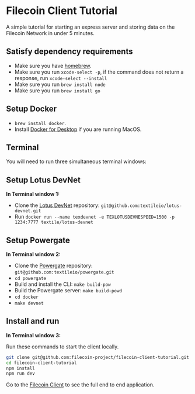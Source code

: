 # Filecoin Client Tutorial

A simple tutorial for starting an express server and storing data on the Filecoin Network in under 5 minutes.


## Satisfy dependency requirements

- Make sure you have [homebrew](https://brew.sh/).
- Make sure you run `xcode-select -p`, if the command does not return a response, run `xcode-select --install`
- Make sure you run `brew install node`
- Make sure you run `brew install go`


## Setup Docker

- `brew install docker`.
- Install [Docker for Desktop](https://www.docker.com/products/docker-desktop) if you are running MacOS.



## Terminal
You will need to run three simultaneous terminal windows:



## Setup Lotus DevNet
**In Terminal window 1:**
- Clone the [Lotus DevNet](https://github.com/textileio/lotus-devnet) repository: `git@github.com:textileio/lotus-devnet.git`
- Run `docker run --name texdevnet -e TEXLOTUSDEVNESPEED=1500 -p 1234:7777 textile/lotus-devnet`


## Setup Powergate
**In Terminal window 2:**
- Clone the [Powergate](https://github.com/textileio/powergate/) repository: `git@github.com:textileio/powergate.git`
- `cd powergate`
- Build and install the CLI: `make build-pow`
- Build the Powergate server: `make build-powd`
- `cd docker`
- `make devnet`


## Install and run
**In Terminal window 3:**

Run these commands to start the client locally.

```sh
git clone git@github.com:filecoin-project/filecoin-client-tutorial.git
cd filecoin-client-tutorial
npm install
npm run dev
```

Go to the [Filecoin Client](https://github.com/filecoin-project/filecoin-client/) to see the full end to end application.
